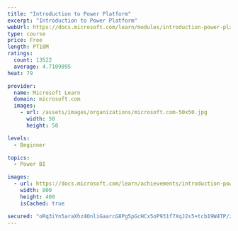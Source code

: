 ```yaml
---
title: "Introduction to Power Platform"
excerpt: "Introduction to Power Platform"
webUrl: https://docs.microsoft.com/learn/modules/introduction-power-platform/
type: course
price: Free
length: PT18M
ratings:
  count: 13522
  average: 4.7109895
heat: 79

provider:
  name: Microsoft Learn
  domain: microsoft.com
  images:
    - url: /assets/images/organizations/microsoft.com-50x50.jpg
      width: 50
      height: 50

levels:
  - Beginner

topics:
  - Power BI

images:
  - url: https://docs.microsoft.com/learn/achievements/introduction-power-platform-social.png
    width: 800
    height: 400
    isCached: true

secured: "oRq3iYn5araXhz4OnliGaarcG8Pg5pGcHCx5oP931f7XqJ2s5+tcb19W4TP/zoNZ4H/XAWZsOolglbnyPdVkJmtMzamJqbbYV3/2/ax8b7XEQ1Ro24ttO0DMz+cZ/HaMseRO63l8lzYYvBoD5+78EqySZXYdVALrW5R3hgl/rsvVGwRT6t+wfg4v/lvAiF9sFdijfk+1qMQnNdKYBXzB3cD6yHWumTcAKmcx2f8IcV9f4pw46stjwKr88X8Sb5Ob5AWMUzZqr6PQYJV3C1rOYDSDKkp6iypvufGGBGdRYf2QdWe+JEGQmnSWztCadlGAbrg6lOajIoH5RChi+6Dxqi3OYKtfdi4txKyOf0ADuKWSPQ9ikLvFH5+ARAXeyJvJHghnQXITeb6S53B0rVlZq55ChtLVEUTUnZV9xxX21if3mOvWHU2Lr+6T/wxBMokY;j+HRYLjWcjwXQL17UZts3w=="
---
```


